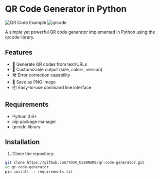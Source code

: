 # QR Code Generator in Python

![QR Code Example]() 
![qrcode](https://github.com/user-attachments/assets/e40fbb8a-2b47-4470-b2f5-afcddc9a3d68)

A simple yet powerful QR code generator implemented in Python using the qrcode library.

## Features

- 📲 Generate QR codes from text/URLs
- 🎨 Customizable output (size, colors, version)
- 🛠 Error correction capability
- 💾 Save as PNG image
- 📦 Easy-to-use command line interface

## Requirements

- Python 3.6+
- pip package manager
- qrcode library

## Installation

1. Clone the repository:
```bash
git clone https://github.com/YOUR_USERNAME/qr-code-generator.git
cd qr-code-generator
pip install -r requirements.txt
